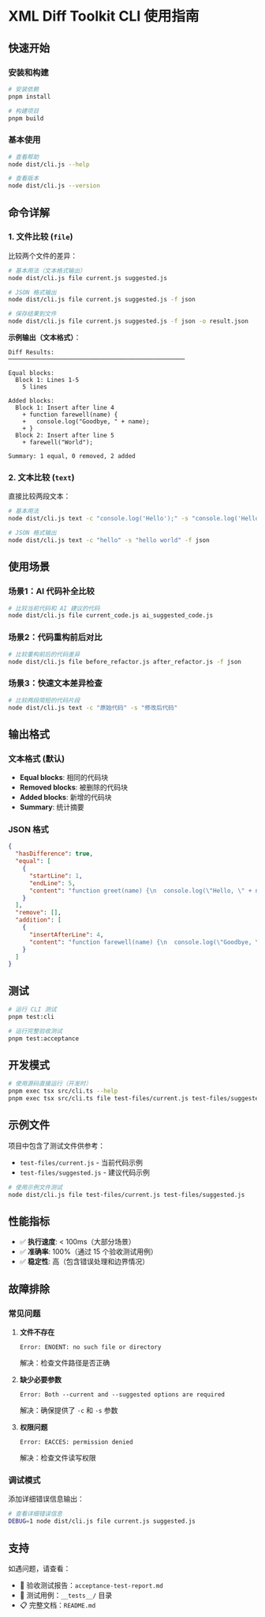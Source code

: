  # XML Diff Toolkit CLI 使用指南

## 快速开始

### 安装和构建

```bash
# 安装依赖
pnpm install

# 构建项目
pnpm build
```

### 基本使用

```bash
# 查看帮助
node dist/cli.js --help

# 查看版本
node dist/cli.js --version
```

## 命令详解

### 1. 文件比较 (`file`)

比较两个文件的差异：

```bash
# 基本用法（文本格式输出）
node dist/cli.js file current.js suggested.js

# JSON 格式输出
node dist/cli.js file current.js suggested.js -f json

# 保存结果到文件
node dist/cli.js file current.js suggested.js -f json -o result.json
```

**示例输出（文本格式）**：
```
Diff Results:
──────────────────────────────────────────────────

Equal blocks:
  Block 1: Lines 1-5
    5 lines

Added blocks:
  Block 1: Insert after line 4
    + function farewell(name) {
    +   console.log("Goodbye, " + name);
    + }
  Block 2: Insert after line 5
    + farewell("World");

Summary: 1 equal, 0 removed, 2 added
```

### 2. 文本比较 (`text`)

直接比较两段文本：

```bash
# 基本用法
node dist/cli.js text -c "console.log('Hello');" -s "console.log('Hello');\nconsole.log('World');"

# JSON 格式输出
node dist/cli.js text -c "hello" -s "hello world" -f json
```

## 使用场景

### 场景1：AI 代码补全比较

```bash
# 比较当前代码和 AI 建议的代码
node dist/cli.js file current_code.js ai_suggested_code.js
```

### 场景2：代码重构前后对比

```bash
# 比较重构前后的代码差异
node dist/cli.js file before_refactor.js after_refactor.js -f json
```

### 场景3：快速文本差异检查

```bash
# 比较两段简短的代码片段
node dist/cli.js text -c "原始代码" -s "修改后代码"
```

## 输出格式

### 文本格式 (默认)

- **Equal blocks**: 相同的代码块
- **Removed blocks**: 被删除的代码块
- **Added blocks**: 新增的代码块
- **Summary**: 统计摘要

### JSON 格式

```json
{
  "hasDifference": true,
  "equal": [
    {
      "startLine": 1,
      "endLine": 5,
      "content": "function greet(name) {\n  console.log(\"Hello, \" + name);\n}\n\ngreet(\"World\");"
    }
  ],
  "remove": [],
  "addition": [
    {
      "insertAfterLine": 4,
      "content": "function farewell(name) {\n  console.log(\"Goodbye, \" + name);\n}\n"
    }
  ]
}
```

## 测试

```bash
# 运行 CLI 测试
pnpm test:cli

# 运行完整验收测试
pnpm test:acceptance
```

## 开发模式

```bash
# 使用源码直接运行（开发时）
pnpm exec tsx src/cli.ts --help
pnpm exec tsx src/cli.ts file test-files/current.js test-files/suggested.js
```

## 示例文件

项目中包含了测试文件供参考：

- `test-files/current.js` - 当前代码示例
- `test-files/suggested.js` - 建议代码示例

```bash
# 使用示例文件测试
node dist/cli.js file test-files/current.js test-files/suggested.js
```

## 性能指标

- ✅ **执行速度**: < 100ms（大部分场景）
- ✅ **准确率**: 100%（通过 15 个验收测试用例）
- ✅ **稳定性**: 高（包含错误处理和边界情况）

## 故障排除

### 常见问题

1. **文件不存在**
   ```
   Error: ENOENT: no such file or directory
   ```
   解决：检查文件路径是否正确

2. **缺少必要参数**
   ```
   Error: Both --current and --suggested options are required
   ```
   解决：确保提供了 `-c` 和 `-s` 参数

3. **权限问题**
   ```
   Error: EACCES: permission denied
   ```
   解决：检查文件读写权限

### 调试模式

添加详细错误信息输出：

```bash
# 查看详细错误信息
DEBUG=1 node dist/cli.js file current.js suggested.js
```

## 支持

如遇问题，请查看：
- 📄 验收测试报告：`acceptance-test-report.md`
- 🧪 测试用例：`__tests__/` 目录
- 📋 完整文档：`README.md`